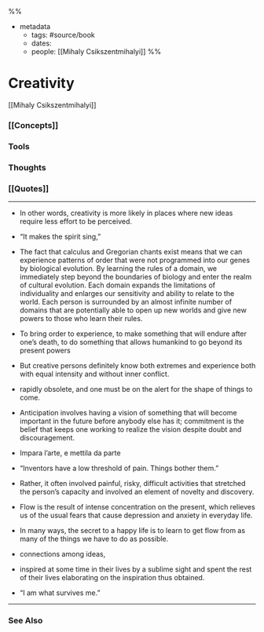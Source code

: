%%
- metadata
	- tags: #source/book
	- dates: 
	- people: [[Mihaly Csikszentmihalyi]]
%%

# Creativity
[[Mihaly Csikszentmihalyi]]

### [[Concepts]]

### Tools

### Thoughts

### [[Quotes]]
---

- In other words, creativity is more likely in places where new ideas require less effort to be perceived.

- “It makes the spirit sing,”

- The fact that calculus and Gregorian chants exist means that we can experience patterns of order that were not programmed into our genes by biological evolution. By learning the rules of a domain, we immediately step beyond the boundaries of biology and enter the realm of cultural evolution. Each domain expands the limitations of individuality and enlarges our sensitivity and ability to relate to the world. Each person is surrounded by an almost infinite number of domains that are potentially able to open up new worlds and give new powers to those who learn their rules.

- To bring order to experience, to make something that will endure after one’s death, to do something that allows humankind to go beyond its present powers

- But creative persons definitely know both extremes and experience both with equal intensity and without inner conflict.

- rapidly obsolete, and one must be on the alert for the shape of things to come.

- Anticipation involves having a vision of something that will become important in the future before anybody else has it; commitment is the belief that keeps one working to realize the vision despite doubt and discouragement.

- Impara l’arte, e mettila da parte

- “Inventors have a low threshold of pain. Things bother them.”

- Rather, it often involved painful, risky, difficult activities that stretched the person’s capacity and involved an element of novelty and discovery.

- Flow is the result of intense concentration on the present, which relieves us of the usual fears that cause depression and anxiety in everyday life.

- In many ways, the secret to a happy life is to learn to get flow from as many of the things we have to do as possible.

- connections among ideas,

- inspired at some time in their lives by a sublime sight and spent the rest of their lives elaborating on the inspiration thus obtained.

- “I am what survives me.”


----
### See Also